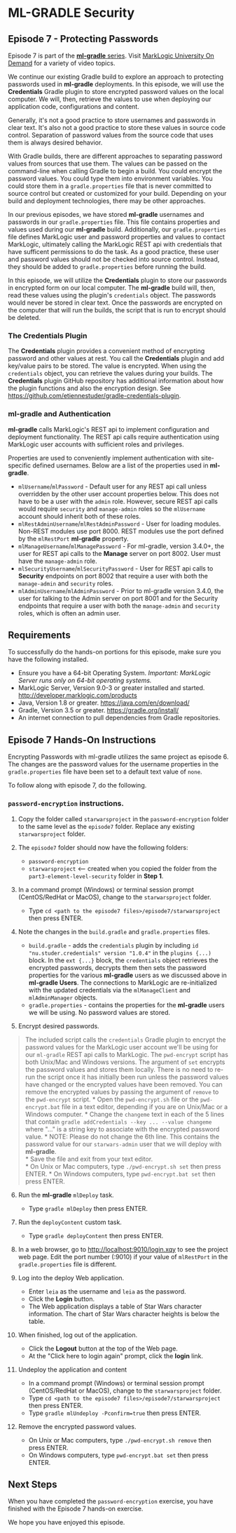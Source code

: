 
# ML-GRADLE Security 

## Episode 7 - Protecting Passwords

Episode 7 is part of the [**ml-gradle** series](http://mlu.marklogic.com/ondemand/index.xqy?q=Series%3A%22ml-gradle%22). Visit [MarkLogic University On Demand](http://mlu.marklogic.com/ondemand) for a variety of video topics.

We continue our existing Gradle build to explore an approach to protecting passwords used in **ml-gradle** deployments. In this episode, we will use the **Credentials** Gradle plugin to store encrypted password values on the local computer. We will, then, retrieve the values to use when deploying our application code, configurations and content.

Generally, it's not a good practice to store usernames and passwords in clear text. It's also not a good practice to store these values in source code control. Separation of password values from the source code that uses them is always desired behavior. 

With Gradle builds, there are different approaches to separating password values from sources that use them. The values can be passed on the command-line when calling Gradle to begin a build. You could encrypt the password values. You could type them into environment variables. You could store them in a `gradle.properties` file that is never committed to source control but created or customized for your build. Depending on your build and deployment technologies, there may be other approaches.

In our previous episodes, we have stored **ml-gradle** usernames and passwords in our `gradle.properties` file. This file contains properties and values used during our **ml-gradle** build. Additionally, our `gradle.properties` file defines MarkLogic user and password properties and values to contact MarkLogic, ultimately calling the MarkLogic REST api with credentials that have sufficent permissions to do the task. As a good practice, these user and password values should not be checked into source control. Instead, they should be added to `gradle.properties` before running the build.

In this episode, we will utilize the **Credentials** plugin to store our passwords in encrypted form on our local computer. The **ml-gradle** build will, then, read these values using the plugin's `credentials` object. The passwords would never be stored in clear text. Once the passwords are encrypted on the computer that will run the builds, the script that is run to encrypt should be deleted.

### The Credentials Plugin

The **Credentials** plugin provides a convenient method of encrypting password and other values at rest. You call the  **Credentials** plugin and add key/value pairs to be stored. The value is encrypted. When using the `credentials` object, you can retrieve the values during your builds. The **Credentials** plugin GitHub repository has additional information about how the plugin functions and also the encryption design. See <https://github.com/etiennestuder/gradle-credentials-plugin>.

### ml-gradle and Authentication

**ml-gradle** calls MarkLogic's REST api to implement configuration and deployment functionality. The REST api calls require authentication using MarkLogic user accounts with sufficient roles and privileges.

Properties are used to conveniently implement authentication with site-specific defined usernames. Below are a list of the properties used in **ml-gradle**.  

*  `mlUsername`/`mlPassword` - Default user for any REST api call unless overridden by the other user account properties below. This does not have to be a user with the `admin` role. However, secure REST api calls would require `security` and `manage-admin` roles so the `mlUsername` account should inherit both of these roles.
*  `mlRestAdminUsername`/`mlRestAdminPassword` - User for loading modules. Non-REST modules use port 8000. REST modules use the port defined by the `mlRestPort` **ml-gradle** property.
*  `mlManageUsername`/`mlManagePassword` - For ml-gradle, version 3.4.0+, the user for REST api calls to the **Manage** server on port 8002. User must have the `manage-admin` role.
* `mlSecurityUsername`/`mlSecurityPassword` - User for REST api calls to **Security** endpoints on port 8002 that require a user with both the `manage-admin` and `security` roles.
* `mlAdminUsername`/`mlAdminPassword` - Prior to ml-gradle version 3.4.0, the user for talking to the Admin server on port 8001 and for the Security endpoints that require a user with both the `manage-admin` and `security` roles, which is often an admin user.

## Requirements

To successfully do the hands-on portions for this episode, make sure you have the following installed.

* Ensure you have a 64-bit Operating System. *Important: MarkLogic Server runs only on 64-bit operating systems.*
* MarkLogic Server, Version 9.0-3 or greater installed and started. <http://developer.marklogic.com/products>
* Java, Version 1.8 or greater. <https://java.com/en/download/>
* Gradle, Version 3.5 or greater. <https://gradle.org/install/>
* An internet connection to pull dependencies from Gradle repositories.

## Episode 7 Hands-On Instructions

Encrypting Passwords with ml-gradle utilizes the same project as episode 6. The changes are the password values for the username properties in the `gradle.properties` file have been set to a default text value of `none`.

To follow along with episode 7, do the following.

### `password-encryption` instructions.  

1. Copy the folder called `starwarsproject` in the `password-encryption` folder to the same level as the `episode7` folder. Replace any existing `starwarsproject` folder.  

2. The `episode7` folder should now have the following folders:  
	* `password-encryption`
	* `starwarsproject` <-- created when you copied the folder from the `part3-element-level-security` folder in **Step 1**.	
3. In a command prompt (Windows) or terminal session prompt (CentOS/RedHat or MacOS), change to the `starwarsproject` folder.
	* Type `cd <path to the episode7 files>/episode7/starwarsproject` then press ENTER.

4. Note the changes in the `build.gradle` and `gradle.properties` files.
	* `build.gradle` - adds the `credentials` plugin by including  `id "nu.studer.credentials" version "1.0.4"` in the `plugins {...)` block. In the `ext {...}` block, the `credentials` object retrieves the encrypted passwords, decrypts them then sets the password properties for the various **ml-gradle** users as we discussed above in **ml-gradle Users**. The connections to MarkLogic are re-initialized with the updated credentials via the `mlManageClient` and `mlAdminManager` objects.
	* `gradle.properties` - contains the properties for the **ml-gradle** users we will be using. No password values are stored.

5. Encrypt desired passwords. 
> The included script calls the `credentials` Gradle plugin to encrypt the password values for the MarkLogic user account we'll be using for our `ml-gradle` REST api calls to MarkLogic. The `pwd-encrypt` script has both Unix/Mac and Windows versions. The argument of `set` encrypts the password values and stores them locally. There is no need to re-run the script once it has initially been run unless the password values have changed or the encrypted values have been removed. You can remove the encrypted values by passing the argument of `remove` to the `pwd-encrypt` script.
	* Open the `pwd-encrypt.sh` file or the `pwd-encrypt.bat` file in a text editor, depending if you are on Unix/Mac or a Windows computer.
	* Change the `changeme` text in each of the 5 lines that contain `gradle addCredentials --key ... --value changeme` where "..." is a string key to associate with the encrypted password value.
		* NOTE: Please do not change the 6th line. This contains the password value for our `starwars-admin` user that we will deploy with **ml-gradle**.	 
	* Save the file and exit from your text editor.  
	* On Unix or Mac computers, type `./pwd-encrypt.sh set` then press ENTER.
	* On Windows computers, type `pwd-encrypt.bat set` then press ENTER.

6. Run the **ml-gradle** `mlDeploy` task.
	* Type `gradle mlDeploy` then press ENTER.

7. Run the `deployContent` custom task.
	* Type `gradle deployContent` then press ENTER.

8. In a web browser, go to <http://localhost:9010/login.xqy> to see the project web page. Edit the port number (:9010) if your value of `mlRestPort` in the `gradle.properties` file is different.

9. Log into the deploy Web application.
	* Enter `leia` as the username and `leia` as the password.
	* Click the **Login** button.
	* The Web application displays a table of Star Wars character information. The chart of Star Wars character heights is below the table.

10. When finished, log out of the application.
	* Click the **Logout** button at the top of the Web page.
	* At the "Click here to login again" prompt, click the **login** link.

11. Undeploy the application and content
	* In a command prompt (Windows) or terminal session prompt (CentOS/RedHat or MacOS), change to the `starwarsproject` folder.
	* Type `cd <path to the episode7 files>/episode7/starwarsproject` then press ENTER.
	* Type `gradle mlUndeploy -Pconfirm=true` then press ENTER.

12. Remove the encrypted password values.
	* On Unix or Mac computers, type `./pwd-encrypt.sh remove` then press ENTER.
	* On Windows computers, type `pwd-encrypt.bat set` then press ENTER.

## Next Steps
When you have completed the `password-encryption` exercise, you have finished with the Episode 7 hands-on exercise.

We hope you have enjoyed this episode.
